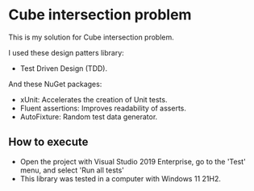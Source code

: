 # Cube intersection problem

This is my solution for Cube intersection problem.

I used these design patters library:
  - Test Driven Design (TDD).

And these NuGet packages:
  - xUnit: Accelerates the creation of Unit tests.
  - Fluent assertions: Improves readability of asserts.
  - AutoFixture: Random test data generator.

## How to execute
  - Open the project with Visual Studio 2019 Enterprise, go to the 'Test' menu, and select 'Run all tests'
  - This library was tested in a computer with Windows 11 21H2.